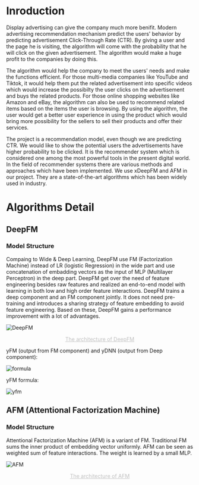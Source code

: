# Inroduction

Display advertising can give the company much more benifit. Modern advertising recommendation mechanism predict the users' behavior by predicting advertisement Click-Through Rate (CTR). By giving a user and the page he is visiting, the algorithm will come with the probability that he will click on the given advertisement. The algorithm would make a huge profit to the companies by doing this.

The algorithm would help the company to meet the users' needs and make the functions efficient. For those multi-media companies like YouTube and Tiktok, it would help them put the related advertisement into specific videos which would increase the possibilty the user clicks on the advertisement and buys the related products. For those online shopping websites like Amazon and eBay, the algorithm can also be used to recommend related items based on the items the user is browsing. By using the algorithm, the user would get a better user experience in using the product which would bring more possibility for the sellers to sell their products and offer their services.

The project is a recommendation model, even though we are predicting CTR. We would like to show the potential users the advertisements have higher probability to be clicked. It is the recommender system which is considered one among the most powerful tools in the present digital world. In the field of recommender systems there are various methods and approaches which have been implemented. We use xDeepFM and AFM in our project. They are a state-of-the-art algorithms which has been widely used in industry.

# Algorithms Detail
## DeepFM
### Model Structure

Compaing to Wide & Deep Learning, DeepFM use FM (Factorization Machine) instead of LR (logistic Regression) in the wide part and use concatenation of embadding vectors as the input of MLP (Multilayer Perceptron) in the deep part. DeepFM get over the need of feature engineering besides raw features and realized an end-to-end model with learning in both low and high order feature interactions. DeepFM trains a deep component and an FM component jointly. It does not need pre-training and introduces a sharing strategy of feature embedding to avoid feature engineering. Based on these, DeepFM gains a performance improvement with a lot of advantages.

![DeepFM](https://user-images.githubusercontent.com/49369552/117379697-9c322d80-af0a-11eb-97fd-413983fa283b.png)
<center style="font-size:14px;color:#C0C0C0;text-decoration:underline"> The architecture of DeepFM </center> 

yFM (output from FM component) and yDNN (output from Deep component):

![formula](https://user-images.githubusercontent.com/49369552/117379926-2e3a3600-af0b-11eb-872e-c27b039460f3.png) 


yFM formula:

![yfm](https://user-images.githubusercontent.com/49369552/117380288-f253a080-af0b-11eb-8fe2-e787c83f67f3.png)



## AFM (Attentional Factorization Machine)
### Model Structure

Attentional Factorization Machine (AFM) is a variant of FM. Traditional FM sums the inner product of embedding vector uniformly. AFM can be seen as weighted sum of feature interactions. The weight is learned by a small MLP.

![AFM](https://user-images.githubusercontent.com/49369552/117373856-a4846b80-aefe-11eb-9b8a-f9244c2541c6.png)
<center style="font-size:14px;color:#C0C0C0;text-decoration:underline"> The architecture of AFM </center> 
